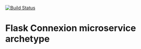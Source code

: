 [![Build 
Status](https://travis-ci.com/elixir-cloud-aai/archetype-flask-connexion.svg?branch=dev)](https://travis-ci.com/elixir-cloud-aai/archetype-flask-connexion)

# Flask Connexion microservice archetype

